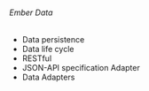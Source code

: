 ###### Ember Data

* Data persistence
* Data life cycle
* RESTful
* JSON-API specification Adapter
* Data Adapters
